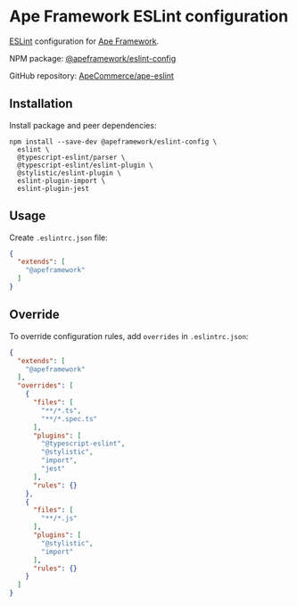 # Ape Framework ESLint configuration

[ESLint](https://eslint.org) configuration for [Ape Framework](https://github.com/ApeCommerce/ape-framework).

NPM package: [@apeframework/eslint-config](https://www.npmjs.com/package/@apeframework/eslint-config)

GitHub repository: [ApeCommerce/ape-eslint](https://github.com/ApeCommerce/ape-eslint)

## Installation

Install package and peer dependencies:

```
npm install --save-dev @apeframework/eslint-config \
  eslint \
  @typescript-eslint/parser \
  @typescript-eslint/eslint-plugin \
  @stylistic/eslint-plugin \
  eslint-plugin-import \
  eslint-plugin-jest
```

## Usage

Create `.eslintrc.json` file:

```json
{
  "extends": [
    "@apeframework"
  ]
}
```

## Override

To override configuration rules, add `overrides` in `.eslintrc.json`:

```json
{
  "extends": [
    "@apeframework"
  ],
  "overrides": [
    {
      "files": [
        "**/*.ts",
        "**/*.spec.ts"
      ],
      "plugins": [
        "@typescript-eslint",
        "@stylistic",
        "import",
        "jest"
      ],
      "rules": {}
    },
    {
      "files": [
        "**/*.js"
      ],
      "plugins": [
        "@stylistic",
        "import"
      ],
      "rules": {}
    }
  ]
}
```
